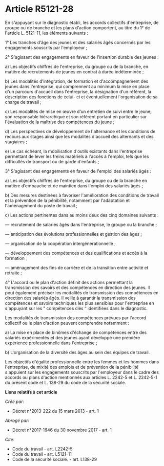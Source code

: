 # Article R5121-28

En s'appuyant sur le diagnostic établi, les accords collectifs d'entreprise, de groupe ou de branche et les plans d'action
comportent, au titre du 1° de l'article L. 5121-11, les éléments suivants : 

1° Les tranches d'âge des jeunes et des salariés âgés concernés par les engagements souscrits par l'employeur ; 

2° S'agissant des engagements en faveur de l'insertion durable des jeunes : 

a) Les objectifs chiffrés de l'entreprise, du groupe ou de la branche, en matière de recrutements de jeunes en contrat à
durée indéterminée ; 

b) Les modalités d'intégration, de formation et d'accompagnement des jeunes dans l'entreprise, qui comprennent au minimum la
mise en place d'un parcours d'accueil dans l'entreprise, la désignation d'un référent, la description des fonctions de celui-
ci et éventuellement l'organisation de sa charge de travail ; 

c) Les modalités de mise en œuvre d'un entretien de suivi entre le jeune, son responsable hiérarchique et son référent
portant en particulier sur l'évaluation de la maîtrise des compétences du jeune ; 

d) Les perspectives de développement de l'alternance et les conditions de recours aux stages ainsi que les modalités
d'accueil des alternants et des stagiaires ; 

e) Le cas échéant, la mobilisation d'outils existants dans l'entreprise permettant de lever les freins matériels à l'accès à
l'emploi, tels que les difficultés de transport ou de garde d'enfants ; 

3° S'agissant des engagements en faveur de l'emploi des salariés âgés : 

a) Les objectifs chiffrés de l'entreprise, du groupe ou de la branche en matière d'embauche et de maintien dans l'emploi des
salariés âgés ; 

b) Des mesures destinées à favoriser l'amélioration des conditions de travail et la prévention de la pénibilité, notamment
par l'adaptation et l'aménagement du poste de travail ; 

c) Les actions pertinentes dans au moins deux des cinq domaines suivants : 

― recrutement de salariés âgés dans l'entreprise, le groupe ou la branche ; 

― anticipation des évolutions professionnelles et gestion des âges ; 

― organisation de la coopération intergénérationnelle ; 

― développement des compétences et des qualifications et accès à la formation ; 

― aménagement des fins de carrière et de la transition entre activité et retraite ; 

4° L'accord ou le plan d'action définit des actions permettant la transmission des savoirs et des compétences en direction
des jeunes. Il peut également préciser les modalités de transmission des compétences en direction des salariés âgés. Il
veille à garantir la transmission des compétences et savoirs techniques les plus sensibles pour l'entreprise en s'appuyant
sur les " compétences clés ” identifiées dans le diagnostic. 

Les modalités de transmission des compétences prévues par l'accord collectif ou le plan d'action peuvent comprendre
notamment : 

a) La mise en place de binômes d'échange de compétences entre des salariés expérimentés et des jeunes ayant développé une
première expérience professionnelle dans l'entreprise ; 

b) L'organisation de la diversité des âges au sein des équipes de travail. 

Les objectifs d'égalité professionnelle entre les femmes et les hommes dans l'entreprise, de mixité des emplois et de
prévention de la pénibilité s'appuient sur les engagements souscrits par l'employeur dans le cadre des accords ou plans
d'action mentionnés aux articles L. 2242-5 et L. 2242-5-1 du présent code et L. 138-29 du code de la sécurité sociale.

**Liens relatifs à cet article**

_Créé par_:

  - Décret n°2013-222 du 15 mars 2013 - art. 1

_Abrogé par_:

  - Décret n°2017-1646 du 30 novembre 2017 - art. 1

_Cite_:

  - Code du travail - art. L2242-5
  - Code du travail - art. L5121-11
  - Code de la sécurité sociale. - art. L138-29

